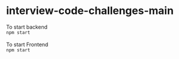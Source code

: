 # interview-code-challenges-main

To start backend<br>
<code>npm start</code>
<br><br>
To start Frontend<br>
<code>npm start</code>
